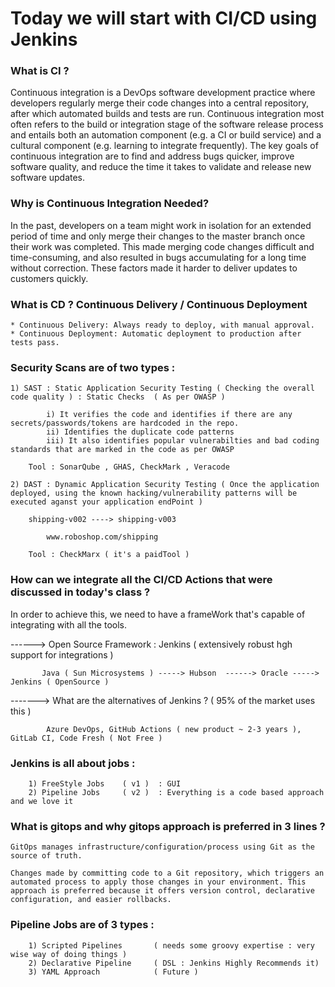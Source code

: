 # Today we will start with CI/CD using Jenkins

### What is CI ?

Continuous integration is a DevOps software development practice where developers regularly merge their code changes into a central repository, after which automated builds and tests are run. Continuous integration most often refers to the build or integration stage of the software release process and entails both an automation component (e.g. a CI or build service) and a cultural component (e.g. learning to integrate frequently). The key goals of continuous integration are to find and address bugs quicker, improve software quality, and reduce the time it takes to validate and release new software updates.

### Why is Continuous Integration Needed?
In the past, developers on a team might work in isolation for an extended period of time and only merge their changes to the master branch once their work was completed. This made merging code changes difficult and time-consuming, and also resulted in bugs accumulating for a long time without correction. These factors made it harder to deliver updates to customers quickly.


### What is CD ? Continuous Delivery / Continuous Deployment

    * Continuous Delivery: Always ready to deploy, with manual approval.
    * Continuous Deployment: Automatic deployment to production after tests pass.

### Security Scans are of two types :

    1) SAST : Static Application Security Testing ( Checking the overall code quality ) : Static Checks  ( As per OWASP )
                
            i) It verifies the code and identifies if there are any secrets/passwords/tokens are hardcoded in the repo.
            ii) Identifies the duplicate code patterns 
            iii) It also identifies popular vulnerabilties and bad coding standards that are marked in the code as per OWASP 

        Tool : SonarQube , GHAS, CheckMark , Veracode 
    
    2) DAST : Dynamic Application Security Testing ( Once the application deployed, using the known hacking/vulnerability patterns will be executed aganst your application endPoint )

        shipping-v002 ----> shipping-v003

            www.roboshop.com/shipping 
        
        Tool : CheckMarx ( it's a paidTool )


### How can we integrate all the CI/CD Actions that were discussed in today's class ?

In order to achieve this, we need to have a frameWork that's capable of integrating with all the tools.

 ------>   Open Source Framework : Jenkins  ( extensively robust hgh support for integrations )
    
           Java ( Sun Microsystems ) -----> Hubson  ------> Oracle -----> Jenkins ( OpenSource )

-------> What are the alternatives of Jenkins ? ( 95% of the market uses this )

            Azure DevOps, GitHub Actions ( new product ~ 2-3 years ), GitLab CI, Code Fresh ( Not Free )


### Jenkins is all about jobs : 

        1) FreeStyle Jobs    ( v1 )  : GUI 
        2) Pipeline Jobs     ( v2 )  : Everything is a code based approach and we love it

### What is gitops and why gitops approach is preferred in 3 lines ?

```
GitOps manages infrastructure/configuration/process using Git as the source of truth. 

Changes made by committing code to a Git repository, which triggers an automated process to apply those changes in your environment. This approach is preferred because it offers version control, declarative configuration, and easier rollbacks.

```

### Pipeline Jobs are of 3 types :

        1) Scripted Pipelines       ( needs some groovy expertise : very wise way of doing things )
        2) Declarative Pipeline     ( DSL : Jenkins Highly Recommends it)
        3) YAML Approach            ( Future )